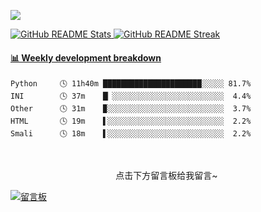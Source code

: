![](https://count.getloli.com/get/@xsk666)
<section>
    <a href="https://github.com/anuraghazra/github-readme-stats">
        <img src="https://github-readme-stats.vercel.app/api?username=xsk666&show_icons=true&bg_color=0,ffafbd,ffc3a0&icon_color=fff&title_color=fff&text_color=fff" alt="GitHub README Stats" />
        <img src="https://github-readme-streak-stats.herokuapp.com?user=xsk666&background=A0D8EF&border=ABCED8&stroke=FFF1CF&ring=D6E9CA&fire=F5B1AA&currStreakNum=595857&sideNums=7D7D7D&currStreakLabel=CE5242&sideLabels=E9546B&dates=5A79BA" alt="GitHub README Streak" />
    </a>
</section>

<!-- waka-box start -->
#### <a href="https://gist.github.com/b6e3cb8443b2dd0db9ec98b1211f346d" target="_blank">📊 Weekly development breakdown</a>
```text
Python     🕓 11h40m ██████████████████████░░░░░ 81.7%
INI        🕓 37m    █▏░░░░░░░░░░░░░░░░░░░░░░░░░  4.4%
Other      🕓 31m    ▉░░░░░░░░░░░░░░░░░░░░░░░░░░  3.7%
HTML       🕓 19m    ▌░░░░░░░░░░░░░░░░░░░░░░░░░░  2.2%
Smali      🕓 18m    ▌░░░░░░░░░░░░░░░░░░░░░░░░░░  2.2%
```
<!-- Powered by https://github.com/YouEclipse/waka-box-go . -->
<!-- waka-box end -->
   

<br>
<p style="width:500px;display:flex;justify-content:center;">点击下方留言板给我留言~</p>    
<a href="https://api.moedog.org/room/@xsk666.github?title=xsk666%E7%9A%84Github%E7%95%99%E8%A8%80%E6%9D%BF">
   <img title="嘻嘻" src="https://api.moedog.org/room/@xsk666.github/svg?width=500&height=150&limit=20&theme=light&title=xsk666@GitHub:%20~&fontSize=14" alt="留言板"/>
</a>
